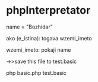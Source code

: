 # phpInterpretator


name = "Bozhidar"

ako (e_istina):
    togava wzemi_imeto

wzemi_imeto:
    pokaji name

->>save this file to test.basic
    
php basic.php test.basic
